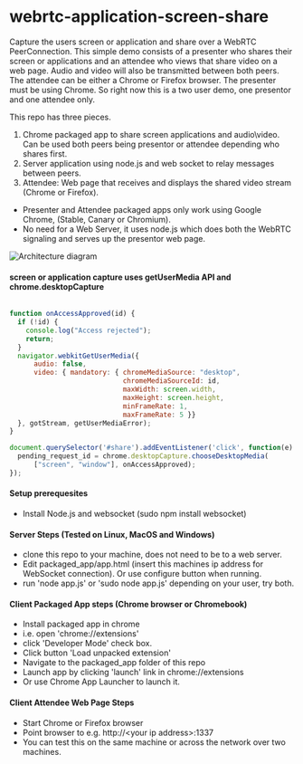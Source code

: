 webrtc-application-screen-share    
===============================

Capture the users screen or application and share over a WebRTC PeerConnection. This simple demo consists of a presenter who shares their screen or applications and an attendee who views that share video on a web page.  Audio and video will also be transmitted between both peers. The attendee can be either a Chrome or Firefox browser. The presenter must be using Chrome.  So right now this is a two user demo, one presentor and one attendee only.

This repo has three pieces.

1. Chrome packaged app to share screen applications and audio\video. Can be used both peers being presentor or attendee depending who shares first.
2. Server application using node.js and web socket to relay messages between peers.
3. Attendee: Web page that receives and displays the shared video stream (Chrome or Firefox).


- Presenter and Attendee packaged apps only work using Google Chrome, (Stable, Canary or Chromium).
- No need for a Web Server, it uses node.js which does both the WebRTC signaling and serves up the presentor web page.

![Architecture diagram](https://github.com/emannion/webrtc-application-screen-share/blob/master/arch.png "Arch diagram")

#### screen or application capture uses getUserMedia API and chrome.desktopCapture

```javascript

function onAccessApproved(id) {
  if (!id) {
    console.log("Access rejected");
    return;
  }
  navigator.webkitGetUserMedia({                                                                                                                                                                                                              
      audio: false,
      video: { mandatory: { chromeMediaSource: "desktop",
                            chromeMediaSourceId: id, 
                            maxWidth: screen.width,
                            maxHeight: screen.height,
                            minFrameRate: 1,
                            maxFrameRate: 5 }}
  }, gotStream, getUserMediaError);
}

document.querySelector('#share').addEventListener('click', function(e) {
  pending_request_id = chrome.desktopCapture.chooseDesktopMedia(
      ["screen", "window"], onAccessApproved);
});


```

####  Setup prerequesites

- Install Node.js  and  websocket (sudo npm install websocket)

####  Server Steps (Tested on Linux, MacOS and Windows)

- clone this repo to your machine, does not need to be to a web server.
- Edit packaged_app/app.html (insert this machines ip address for WebSocket connection). Or use configure button when running.
- run 'node app.js'  or 'sudo node app.js' depending on your user, try both.

####  Client Packaged App steps (Chrome browser or Chromebook)

- Install packaged app in chrome
- i.e. open 'chrome://extensions'
- click 'Developer Mode' check box.
- Click button 'Load unpacked extension'
- Navigate to the packaged_app folder of this repo
- Launch app by clicking 'launch' link in chrome://extensions
-  Or use Chrome App Launcher to launch it.

####  Client Attendee Web Page Steps 

- Start Chrome or Firefox browser
- Point browser to  e.g. http://\<your ip address\>:1337
- You can test this on the same machine or across the network over two machines.

